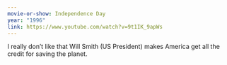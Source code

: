 ```yaml
---
movie-or-show: Independence Day
year: "1996"
link: https://www.youtube.com/watch?v=9t1IK_9apWs
---
```


I really don’t like that Will Smith (US President) makes America get all the credit for saving the planet.